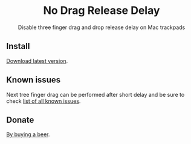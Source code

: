 <div align="center">

# No Drag Release Delay

Disable three finger drag and drop release delay on Mac trackpads

</div>

## Install
[Download latest version](https://github.com/pravdomil/no-drag-release-delay/releases).

## Known issues
Next tree finger drag can be performed after short delay and be sure to check [list of all known issues](https://github.com/pravdomil/No-drag-release-delay/issues).

## Donate
[By buying a beer](https://www.paypal.com/cgi-bin/webscr?cmd=_s-xclick&hosted_button_id=BCL2X3AFQBAP2&item_name=No%20drag%20release%20delay%20beer).
